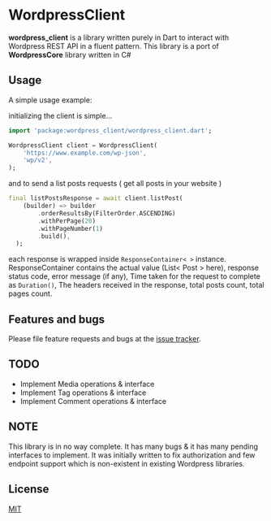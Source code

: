 # WordpressClient

<b>wordpress_client</b> is a library written purely in Dart to interact with Wordpress REST API in a fluent pattern. This library is a port of <b>WordpressCore</b> library written in C#

## Usage

A simple usage example:

initializing the client is simple...

```dart
import 'package:wordpress_client/wordpress_client.dart';

WordpressClient client = WordpressClient(
    'https://www.example.com/wp-json',
    'wp/v2',
);
```

and to send a list posts requests ( get all posts in your website )

```dart
final listPostsResponse = await client.listPost(
    (builder) => builder
        .orderResultsBy(FilterOrder.ASCENDING)
        .withPerPage(20)
        .withPageNumber(1)
        .build(),
  );
```

each response is wrapped inside `ResponseContainer< >` instance. ResponseContainer contains the actual value (List< Post > here), response status code, error message (if any), Time taken for the request to complete as `Duration()`, The headers received in the response, total posts count, total pages count.

## Features and bugs

Please file feature requests and bugs at the [issue tracker][tracker].

## TODO
* Implement Media operations & interface
* Implement Tag operations & interface
* Implement Comment operations & interface

## NOTE

This library is in no way complete. It has many bugs & it has many pending interfaces to implement. It was initially written to fix authorization and few endpoint support which is non-existent in existing Wordpress libraries.

## License

[MIT](License)

[license]: https://github.com/ArunPrakashG/wordpress_client/blob/master/LICENSE
[tracker]: https://github.com/ArunPrakashG/wordpress_client/issues
